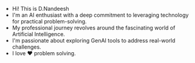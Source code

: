- Hi! This is D.Nandeesh
- I'm an AI enthusiast with a deep commitment to leveraging technology for practical problem-solving.
- My professional journey revolves around the fascinating world of Artificial Intelligence.
- I'm passionate about exploring GenAI tools to address real-world challenges.
- I love ❤️ problem solving.




<!---
Nandeesh-D/Nandeesh-D is a ✨ special ✨ repository because its `README.md` (this file) appears on your GitHub profile.
You can click the Preview link to take a look at your changes.
--->
